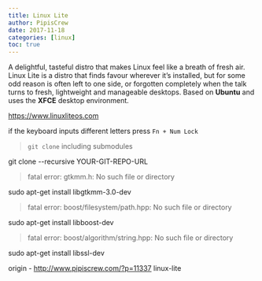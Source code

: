 ```yaml
---
title: Linux Lite
author: PipisCrew
date: 2017-11-18
categories: [linux]
toc: true
---
```


A delightful, tasteful distro that makes Linux feel like a breath of fresh air. Linux Lite is a distro that finds favour wherever it’s installed, but for some odd reason is often left to one side, or forgotten completely when the talk turns to fresh, lightweight and manageable desktops. Based on **Ubuntu** and uses the **XFCE** desktop environment.

https://www.linuxliteos.com

if the keyboard inputs different letters press `Fn + Num Lock`

> `git clone` including submodules

git clone --recursive YOUR-GIT-REPO-URL

> fatal error: gtkmm.h: No such file or directory

sudo apt-get install libgtkmm-3.0-dev

> fatal error: boost/filesystem/path.hpp: No such file or directory

sudo apt-get install libboost-dev

> fatal error: boost/algorithm/string.hpp: No such file or directory

sudo apt-get install libssl-dev

origin - http://www.pipiscrew.com/?p=11337 linux-lite